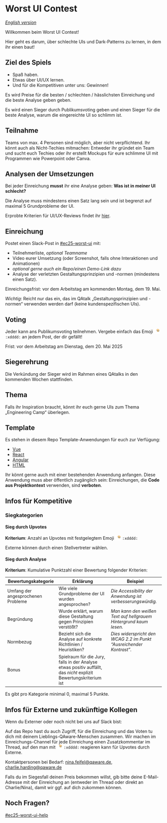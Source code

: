 # Worst UI Contest

[*English version*](./README.md)

Willkommen beim Worst UI Contest!

Hier geht es darum, über schlechte UIs und Dark-Patterns zu lernen, in dem ihr einen baut!

## Ziel des Spiels

- Spaß haben.
- Etwas über UI/UX lernen.
- Und für die Kompetitiven unter uns: Gewinnen!

Es wird Preise für die besten / schlechten / hässlichsten Einreichung und die beste Analyse geben geben.

Es wird einen Sieger durch Publikumsvoting geben und einen Sieger für die beste Analyse, warum die eingereichte UI so schlimm ist.

## Teilnahme

Teams von max. 4 Personen sind möglich, aber nicht verpflichtend.
Ihr könnt auch als Nicht-Techies mitmachen:
Entweder ihr gründet ein Team und sucht euch Techies oder ihr erstellt Mockups für eure schlimme UI mit Programmen wie Powerpoint oder Canva.

## Analysen der Umsetzungen

Bei jeder Einreichung **musst** ihr eine Analyse geben:
**Was ist in meiner UI schlecht?**

Die Analyse muss mindestens einen Satz lang sein und ist begrenzt auf maximal 5 Grundprobleme der UI.

Erprobte Kriterien für UI/UX-Reviews findet ihr [hier](TODO).

## Einreichung

Postet einen Slack-Post in [#ec25-worst-ui](https://qaware.slack.com/archives/C08Q8602MQC) mit:

- Teilnehmerliste, *optional Teamname*
- Video eurer Umsetzung (oder Screenshot, falls ohne Interaktionen und Animationen)
- *optional gerne auch ein Repo/einen Demo-Link dazu*
- Analyse der verletzten Gestaltungsprinzipien und -normen (mindestens einen Satz).

Einreichungsfrist: vor dem Arbeitstag am kommenden Montag, dem 19. Mai.

*Wichtig*: Reicht nur das ein, das im QAtalk „Gestaltungsprinzipien und -normen“ verwenden werden darf (keine kundenspezifischen UIs).

## Voting

Jeder kann ans Publikumsvoting teilnehmen.
Vergebe einfach das Emoji <img style="height: 1lh; vertical-align: bottom;" src="./xdddd.gif"> `:xdddd:` an jedem Post, der dir gefällt!

Frist: vor dem Arbeitstag am Dienstag, dem 20. Mai 2025

## Siegerehrung

Die Verkündung der Sieger wird im Rahmen eines QAtalks in den kommenden Wochen stattfinden.

## Thema

Falls ihr Inspiration braucht, könnt ihr euch gerne UIs zum Thema „Engineering Camp“ überlegen.

## Template

Es stehen in diesem Repo Template-Anwendungen für euch zur Verfügung:

- [Vue](./vue/)
- [React](./react/)
- [Angular](./angular/)
- [HTML](./html/)

Ihr könnt gerne auch mit einer bestehenden Anwendung anfangen.
Diese Anwendung muss aber öffentlich zugänglich sein:
Einreichungen, die **Code aus Projektkontext** verwenden, sind **verboten**.


## Infos für Kompetitive

### Siegkategorien

#### Sieg durch Upvotes

**Kriterium**: Anzahl an Upvotes mit festgelegtem Emoji <img style="height: 1lh; vertical-align: bottom;" src="./xdddd.gif"> `:xdddd:`

Externe können durch einen Stellvertreter wählen.

#### Sieg durch Analyse

**Kriterium**: Kumulative Punktzahl einer Bewertung folgender Kriterien:

| Bewertungskategorie                | Erklärung                                                                                                         | Beispiel                                                            |
| ---------------------------------- | ----------------------------------------------------------------------------------------------------------------- | ------------------------------------------------------------------- |
| Umfang der angesprochenen Probleme | Wie viele Grundprobleme der UI wurden angesprochen?                                                               | _Die Accessibility der Anwendung ist verbesserungswürdig._          |
| Begründung                         | Wurde erklärt, warum diese Gestaltung gegen Prinzipien verstößt?                                                  | _Man kann den weißen Text auf hellgrauem Hintergrund kaum lesen._   |
| Normbezug                          | Bezieht sich die Analyse auf konkrete Richtlinien / Heuristiken?                                                  | _Dies widerspricht den WCAG 2.2 im Punkt “Ausreichender Kontrast”._ |
| Bonus                              | Spielraum für die Jury, falls in der Analyse etwas positiv auffällt, das _nicht_ explizit Bewertungskriterium ist |                                                                     |


Es gibt pro Kategorie minimal 0, maximal 5 Punkte.

## Infos für Externe und zukünftige Kollegen

Wenn du Externer oder noch nicht bei uns auf Slack bist:

Auf das Repo hast du auch Zugriff, für die Einreichung und das Voten tu dich mit deinem Lieblings-QAware-Menschen zusammen. Wir machen im Einreichungs-Channel für jede Einreichung einen Zusatzkommentar im Thread, auf den man mit <img style="height: 1lh; vertical-align: bottom;" src="./xdddd.gif"> `:xdddd:` reagieren kann für Upvotes durch Externe. 

Kontaktpersonen bei Bedarf: nina.feifel@qaware.de, charlie.harding@qaware.de 

Falls du im Siegesfall deinen Preis bekommen willst, gib bitte deine E-Mail-Adresse mit der Einreichung an (entweder im Thread oder direkt an Charlie/Nina), damit wir ggf. auf dich zukommen können.

## Noch Fragen?

[#ec25-worst-ui-help](https://qaware.slack.com/archives/C08Q28PBUNR)